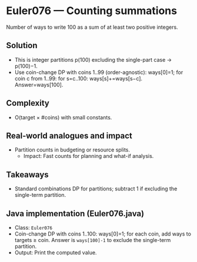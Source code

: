 # Euler076 — Counting summations

Number of ways to write 100 as a sum of at least two positive integers.

## Solution

- This is integer partitions p(100) excluding the single-part case → p(100)−1.
- Use coin-change DP with coins 1..99 (order-agnostic): ways[0]=1; for coin c from 1..99: for s=c..100: ways[s]+=ways[s−c]. Answer=ways[100].

## Complexity
- O(target × #coins) with small constants.

## Real-world analogues and impact
- Partition counts in budgeting or resource splits.
  - Impact: Fast counts for planning and what-if analysis.

## Takeaways
- Standard combinations DP for partitions; subtract 1 if excluding the single-term partition.


## Java implementation (Euler076.java)

- Class: `Euler076`
- Coin-change DP with coins 1..100: ways[0]=1; for each coin, add ways to targets ≥ coin. Answer is `ways[100]-1` to exclude the single-term partition.
- Output: Print the computed value.
